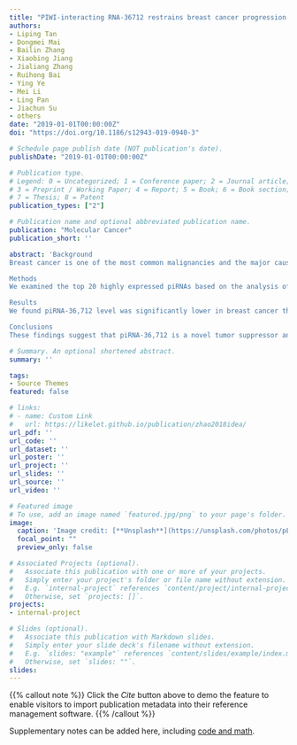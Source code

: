 ```yaml
---
title: "PIWI-interacting RNA-36712 restrains breast cancer progression and chemoresistance by interaction with SEPW1 pseudogene SEPW1P RNA"
authors:
- Liping Tan
- Dongmei Mai
- Bailin Zhang
- Xiaobing Jiang
- Jialiang Zhang
- Ruihong Bai
- Ying Ye
- Mei Li
- Ling Pan
- Jiachun Su
- others
date: "2019-01-01T00:00:00Z"
doi: "https://doi.org/10.1186/s12943-019-0940-3"

# Schedule page publish date (NOT publication's date).
publishDate: "2019-01-01T00:00:00Z"

# Publication type.
# Legend: 0 = Uncategorized; 1 = Conference paper; 2 = Journal article;
# 3 = Preprint / Working Paper; 4 = Report; 5 = Book; 6 = Book section;
# 7 = Thesis; 8 = Patent
publication_types: ["2"]

# Publication name and optional abbreviated publication name.
publication: "Molecular Cancer"
publication_short: ''

abstract: 'Background
Breast cancer is one of the most common malignancies and the major cause of cancer-related death in women. Although the importance of PIWI-interacting RNAs (piRNAs) in cancer has been increasingly recognized, few studies have been explored the functional mechanism of piRNAs in breast cancer development and progression.

Methods
We examined the top 20 highly expressed piRNAs based on the analysis of TCGA breast cancer data in two patient cohorts to test the roles of piRNAs in breast cancer. The effects of piRNA-36,712 on the malignant phenotypes and chemosensitivity of breast cancer cells were detected in vitro and in vivo. MS2-RIP and reporter gene assays were conducted to identify the interaction and regulation among piRNA-36,712, miRNAs and SEPW1P. Kaplan-Meier estimate with log-rank test was used to compare patient survival by different piRNA-36,712 expression levels.

Results
We found piRNA-36,712 level was significantly lower in breast cancer than in normal breast tissues and low level was correlated with poor clinical outcome in patients. Functional studies demonstrated that piRNA-36,712 interacts with RNAs produced by SEPW1P, a retroprocessed pseudogene of SEPW1, and subsequently inhibits SEPW1 expression through competition of SEPW1 mRNA with SEPW1P RNA for microRNA-7 and microRNA-324. We also found that higher SEPW1 expression due to downregulation of piRNA-36,712 in breast cancer may suppress P53, leading to the upregulated Slug but decreased P21 and E-cadherin levels, thus promoting cancer cell proliferation, invasion and migration. Furthermore, we found that piRNA-36,712 had synergistic anticancer effects with the paclitaxel and doxorubicin, two chemotherapeutic agents for breast cancer.

Conclusions
These findings suggest that piRNA-36,712 is a novel tumor suppressor and may serve as a potential predictor for the prognosis of breast cancer patients.'

# Summary. An optional shortened abstract.
summary: ''

tags:
- Source Themes
featured: false

# links:
# - name: Custom Link
#   url: https://likelet.github.io/publication/zhao2018idea/
url_pdf: ''
url_code: ''
url_dataset: ''
url_poster: ''
url_project: ''
url_slides: ''
url_source: ''
url_video: ''

# Featured image
# To use, add an image named `featured.jpg/png` to your page's folder. 
image:
  caption: 'Image credit: [**Unsplash**](https://unsplash.com/photos/pLCdAaMFLTE)'
  focal_point: ""
  preview_only: false

# Associated Projects (optional).
#   Associate this publication with one or more of your projects.
#   Simply enter your project's folder or file name without extension.
#   E.g. `internal-project` references `content/project/internal-project/index.md`.
#   Otherwise, set `projects: []`.
projects:
- internal-project

# Slides (optional).
#   Associate this publication with Markdown slides.
#   Simply enter your slide deck's filename without extension.
#   E.g. `slides: "example"` references `content/slides/example/index.md`.
#   Otherwise, set `slides: ""`.
slides:
---
```


{{% callout note %}}
Click the *Cite* button above to demo the feature to enable visitors to import publication metadata into their reference management software.
{{% /callout %}}

Supplementary notes can be added here, including [code and math](https://sourcethemes.com/academic/docs/writing-markdown-latex/).
